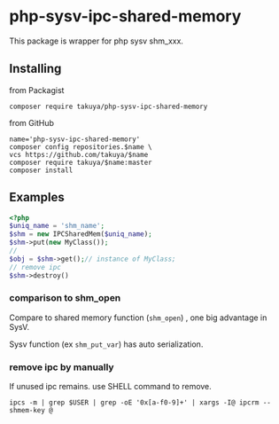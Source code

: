 # php-sysv-ipc-shared-memory 

This package is wrapper for php sysv shm_xxx.
## Installing 
from Packagist 
```shell
composer require takuya/php-sysv-ipc-shared-memory
```
from GitHub
```shell
name='php-sysv-ipc-shared-memory'
composer config repositories.$name \
vcs https://github.com/takuya/$name  
composer require takuya/$name:master
composer install
```
## Examples

```php
<?php
$uniq_name = 'shm_name';
$shm = new IPCSharedMem($uniq_name);
$shm->put(new MyClass());
//
$obj = $shm->get();// instance of MyClass;
// remove ipc
$shm->destroy()
```


### comparison to shm_open

Compare to shared memory function (`shm_open`) , one big advantage in SysV.

Sysv function (ex `shm_put_var`) has auto serialization.

### remove ipc by manually 

If unused ipc remains. use SHELL command to remove.

```shell
ipcs -m | grep $USER | grep -oE '0x[a-f0-9]+' | xargs -I@ ipcrm --shmem-key @
```




